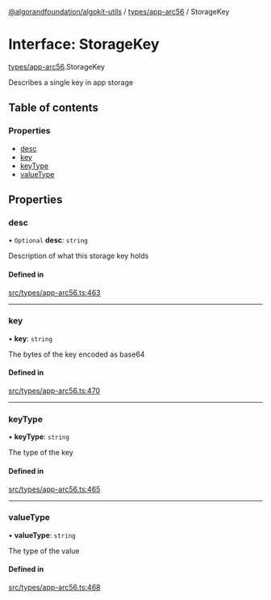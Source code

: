 [@algorandfoundation/algokit-utils](../README.md) / [types/app-arc56](../modules/types_app_arc56.md) / StorageKey

# Interface: StorageKey

[types/app-arc56](../modules/types_app_arc56.md).StorageKey

Describes a single key in app storage

## Table of contents

### Properties

- [desc](types_app_arc56.StorageKey.md#desc)
- [key](types_app_arc56.StorageKey.md#key)
- [keyType](types_app_arc56.StorageKey.md#keytype)
- [valueType](types_app_arc56.StorageKey.md#valuetype)

## Properties

### desc

• `Optional` **desc**: `string`

Description of what this storage key holds

#### Defined in

[src/types/app-arc56.ts:463](https://github.com/algorandfoundation/algokit-utils-ts/blob/main/src/types/app-arc56.ts#L463)

___

### key

• **key**: `string`

The bytes of the key encoded as base64

#### Defined in

[src/types/app-arc56.ts:470](https://github.com/algorandfoundation/algokit-utils-ts/blob/main/src/types/app-arc56.ts#L470)

___

### keyType

• **keyType**: `string`

The type of the key

#### Defined in

[src/types/app-arc56.ts:465](https://github.com/algorandfoundation/algokit-utils-ts/blob/main/src/types/app-arc56.ts#L465)

___

### valueType

• **valueType**: `string`

The type of the value

#### Defined in

[src/types/app-arc56.ts:468](https://github.com/algorandfoundation/algokit-utils-ts/blob/main/src/types/app-arc56.ts#L468)
